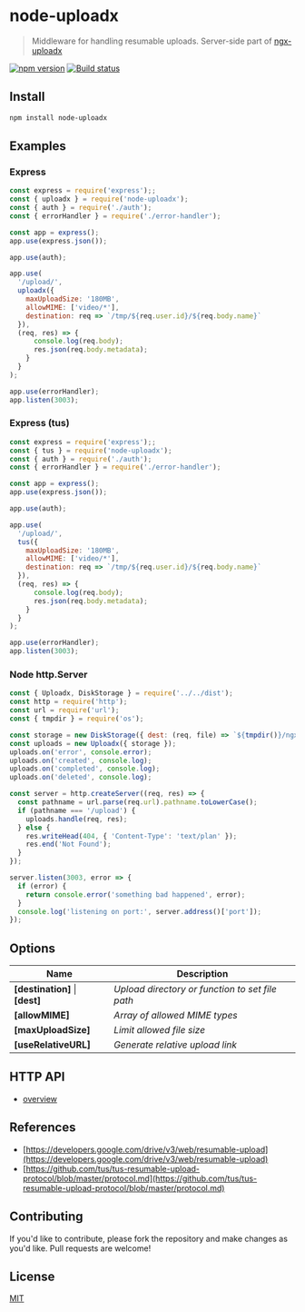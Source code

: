 # node-uploadx

> Middleware for handling resumable uploads.
> Server-side part of [ngx-uploadx](https://github.com/kukhariev/ngx-uploadx)

[![npm version][npm-image]][npm-url]
[![Build status][travis-image]][travis-url]

## Install

```sh
npm install node-uploadx
```

## Examples

### Express

```js
const express = require('express');;
const { uploadx } = require('node-uploadx');
const { auth } = require('./auth');
const { errorHandler } = require('./error-handler');

const app = express();
app.use(express.json());

app.use(auth);

app.use(
  '/upload/',
  uploadx({
    maxUploadSize: '180MB',
    allowMIME: ['video/*'],
    destination: req => `/tmp/${req.user.id}/${req.body.name}`
  }),
  (req, res) => {
      console.log(req.body);
      res.json(req.body.metadata);
    }
  }
);

app.use(errorHandler);
app.listen(3003);
```

### Express (tus)

```js
const express = require('express');;
const { tus } = require('node-uploadx');
const { auth } = require('./auth');
const { errorHandler } = require('./error-handler');

const app = express();
app.use(express.json());

app.use(auth);

app.use(
  '/upload/',
  tus({
    maxUploadSize: '180MB',
    allowMIME: ['video/*'],
    destination: req => `/tmp/${req.user.id}/${req.body.name}`
  }),
  (req, res) => {
      console.log(req.body);
      res.json(req.body.metadata);
    }
  }
);

app.use(errorHandler);
app.listen(3003);
```

### Node http.Server

```js
const { Uploadx, DiskStorage } = require('../../dist');
const http = require('http');
const url = require('url');
const { tmpdir } = require('os');

const storage = new DiskStorage({ dest: (req, file) => `${tmpdir()}/ngx/${file.filename}` });
const uploads = new Uploadx({ storage });
uploads.on('error', console.error);
uploads.on('created', console.log);
uploads.on('completed', console.log);
uploads.on('deleted', console.log);

const server = http.createServer((req, res) => {
  const pathname = url.parse(req.url).pathname.toLowerCase();
  if (pathname === '/upload') {
    uploads.handle(req, res);
  } else {
    res.writeHead(404, { 'Content-Type': 'text/plan' });
    res.end('Not Found');
  }
});

server.listen(3003, error => {
  if (error) {
    return console.error('something bad happened', error);
  }
  console.log('listening on port:', server.address()['port']);
});
```

## Options

| Name                            | Description                                     |
| ------------------------------- | ----------------------------------------------- |
| **[destination]** \| **[dest]** | _Upload directory or function to set file path_ |
| **[allowMIME]**                 | _Array of allowed MIME types_                   |
| **[maxUploadSize]**             | _Limit allowed file size_                       |
| **[useRelativeURL]**            | _Generate relative upload link_                 |

## HTTP API

- [overview](proto.md)

## References

- [https://developers.google.com/drive/v3/web/resumable-upload](https://developers.google.com/drive/v3/web/resumable-upload)
- [https://github.com/tus/tus-resumable-upload-protocol/blob/master/protocol.md](https://github.com/tus/tus-resumable-upload-protocol/blob/master/protocol.md)

## Contributing

If you'd like to contribute, please fork the repository and make changes as you'd like.
Pull requests are welcome!

## License

[MIT](LICENSE)

[npm-image]: https://img.shields.io/npm/v/node-uploadx.svg
[npm-url]: https://www.npmjs.com/package/node-uploadx
[travis-image]: https://img.shields.io/travis/kukhariev/node-uploadx/master.svg
[travis-url]: https://travis-ci.org/kukhariev/node-uploadx
